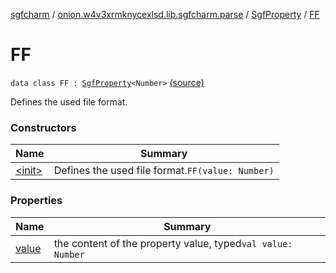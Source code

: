 [sgfcharm](../../../index.md) / [onion.w4v3xrmknycexlsd.lib.sgfcharm.parse](../../index.md) / [SgfProperty](../index.md) / [FF](./index.md)

# FF

`data class FF : `[`SgfProperty`](../index.md)`<Number>` [(source)](https://github.com/w4v3/sgfcharm/tree/master/sgfcharm/src/main/java/onion/w4v3xrmknycexlsd/lib/sgfcharm/parse/SgfTree.kt#L171)

Defines the used file format.

### Constructors

| Name | Summary |
|---|---|
| [&lt;init&gt;](-init-.md) | Defines the used file format.`FF(value: Number)` |

### Properties

| Name | Summary |
|---|---|
| [value](value.md) | the content of the property value, typed`val value: Number` |
